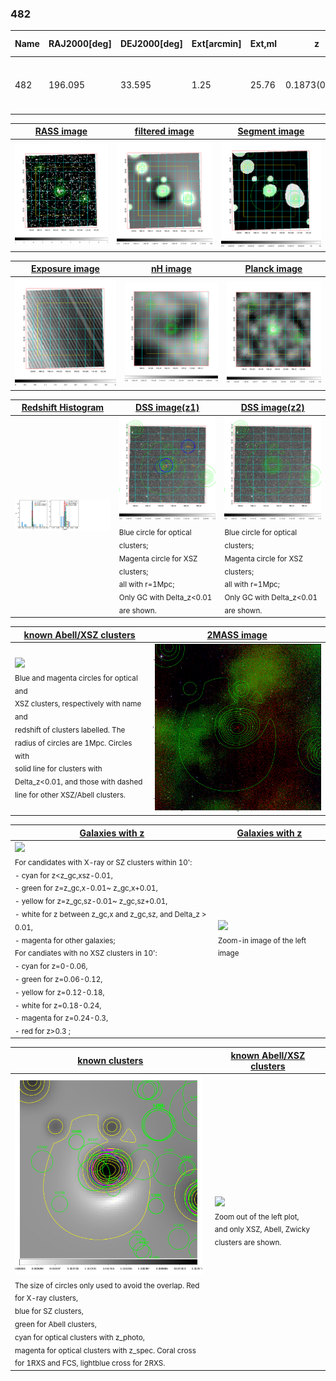 <div STYLE="page-break-after: always;"></div>

### 482

|Name|RAJ2000[deg]|DEJ2000[deg] |Ext[arcmin]| Ext,ml | z | z_src| C|GC(XSZ,Delta_z<0.01)| GC(OPT,Delta_z<0.01)|GC| R_sig[arcmin] | R500[arcmin] | R500[Mpc]| CRsig[c/s] | CR500[c/s] |L500[1E44 erg/s]|F500[1E-12 erg/s/cm^2]| M500[1E14 Msun]|Tx[keV]|Cnt_sig|Beta|Rc[arcmin]|Comment|Alias|
|---|---|---|---|---|---|------|---|--------|---------|----------|---|---|---|---|---|---|---|---|---|---|---|---|---|---|
|482| 196.095| 33.595| 1.25| 25.76| 0.1873(0.005)| z1, z_xsz| B| F20, MCXC, SPI, Tar| C, N, RM, W| A, C, F20, MCXC, N, SPI, Tar, W| 4.412| 5.495| 1.033| 0.126(0.026)| 0.132(0.027)| 2.672(0.269)| 2.691(0.271)| 3.77(0.18)| 5.16(0.16)| 71.7| 0.924(-0.097+0.056)| 2.889(-0.445+0.347)| -| k066|

|[RASS image](../image/482/482_img.pdf)|[filtered image](../image/482/482_fil.pdf)|[Segment image](../image/482/482_seg.pdf)|
|-------------------|--------------------|-------------------|
| <img src="../image/482/482_img.png" width="300">  | <img src="../image/482/482_fil.png" width="300">   | <img src="../image/482/482_seg.png" width="300">  |

|[Exposure image](../image/482/482_mex.pdf)| [nH image](../image/482/482_nh.pdf)| [Planck image](../image/482/482_p.pdf)|
|-------------------|--------------------|-------------------|
|<img src="../image/482/482_mex.png" width="300">   | <img src="../image/482/482_nh.png" width="300">    | <img src="../image/482/482_p.png" width="300"> |

|[Redshift Histogram](../image/482/482_zg.pdf) | [DSS image(z1)](../image/482/482_dss_z1.pdf)      |  [DSS image(z2)](../image/482/482_dss_z2.pdf)    |
|-------------------|--------------------|-------------------|
|<img src="../image/482/482_zg.png" width="300"> |<img src="../image/482/482_dss_z1.png" width="300"> <sub><br>Blue circle for optical clusters; <br>Magenta circle for XSZ clusters; <br>all with r=1Mpc; <br>Only GC with Delta_z<0.01 are shown. </sub>| <img src="../image/482/482_dss_z2.png" width="300"><sub><br>Blue circle for optical clusters; <br>Magenta circle for XSZ clusters; <br>all with r=1Mpc; <br>Only GC with Delta_z<0.01 are shown. </sub> |

|[known Abell/XSZ clusters](../image/482/482_m.pdf) | [2MASS image](../image/482/482_2mass.pdf)      |
|-------------------|-------------------|
|<img src=../image/482/482_m.png width="300"> <br><sub>Blue and magenta circles for optical and <br>XSZ clusters, respectively with name and <br>redshift of clusters labelled. The <br>radius of circles are 1Mpc. Circles with <br>solid line for clusters with <br>Delta_z<0.01, and those with dashed <br>line for other XSZ/Abell clusters.        </sub>|<img src="../image/482/482_2mass.png" width="300">  |

|[Galaxies with z](../image/482/482_opt_ned.pdf) |[Galaxies with z](../image/482/482_opt_ned_zoom.pdf) |
|-------------------|-------------------|
| <img src=../image/482/482_opt_ned.png width="300"> <br><sub> For candidates with X-ray or SZ clusters within 10': <br> - cyan for z<z_gc,xsz-0.01, <br> - green for z=z_gc,x-0.01~ z_gc,x+0.01, <br> - yellow for z=z_gc,sz-0.01~ z_gc,sz+0.01, <br> - white for z between z_gc,x and z_gc,sz, and Delta_z > 0.01, <br> - magenta for other galaxies; <br>For candiates with no XSZ clusters in 10': <br> - cyan for z=0-0.06, <br> - green for z=0.06-0.12, <br> - yellow for z=0.12-0.18, <br> - white for z=0.18-0.24, <br> - magenta for z=0.24-0.3, <br> - red for z>0.3 ;  </sub>|<img src=../image/482/482_opt_ned_zoom.png width="300">  <br><sub> Zoom-in image of the left image</sub>|

|[known clusters](../image/482/482_gc.pdf) |[known Abell/XSZ clusters](../image/482/482_gc_large.pdf) |
|-------------------|-------------------|
| <img src=../image/482/482_gc.png width="300"> <br><sub> The size of circles only used to avoid the overlap. Red for X-ray clusters, <br> blue for SZ clusters, <br> green for Abell clusters, <br> cyan for optical clusters with z_photo, <br> magenta for optical clusters with z_spec. Coral cross for 1RXS and FCS, lightblue cross for 2RXS. </sub>|<img src=../image/482/482_gc_large.png width="300"> <br><sub> Zoom out of the left plot, <br> and only XSZ, Abell, Zwicky clusters are shown. </sub> |



